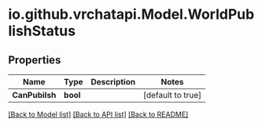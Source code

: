 # io.github.vrchatapi.Model.WorldPublishStatus

## Properties

Name | Type | Description | Notes
------------ | ------------- | ------------- | -------------
**CanPubilsh** | **bool** |  | [default to true]

[[Back to Model list]](../README.md#documentation-for-models) [[Back to API list]](../README.md#documentation-for-api-endpoints) [[Back to README]](../README.md)

